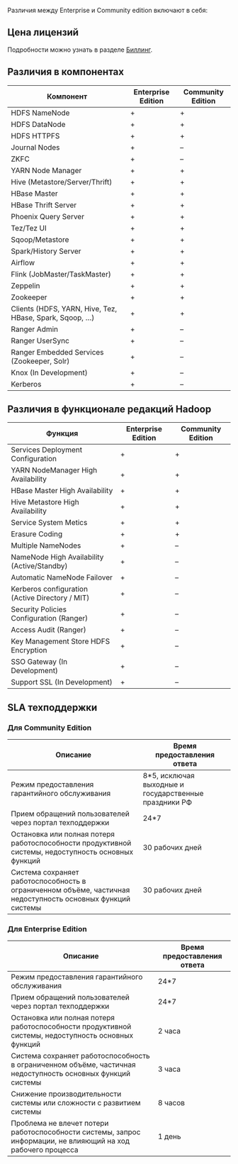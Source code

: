 Различия между Enterprise и Community edition включают в себя:

## Цена лицензий

Подробности можно узнать в разделе [Биллинг](.../billing).

## Различия в компонентах

| Компонент | Enterprise Edition | Community Edition |
|----------|----------------|----------|
| HDFS NameNode | + | + |
| HDFS DataNode | + | + |
| HDFS HTTPFS | + | + |
| Journal Nodes | + | – |
| ZKFC | + | – |
| YARN Node Manager | + | + |
| Hive (Metastore/Server/Thrift) | + | + |
| HBase Master | + | + |
| HBase Thrift Server | + | + |
| Phoenix Query Server | + | + |
| Tez/Tez UI | + | + |
| Sqoop/Metastore | + | + |
| Spark/History Server | + | + |
| Airflow | + | + |
| Flink (JobMaster/TaskMaster) | + | + |
| Zeppelin | + | + |
| Zookeeper | + | + |
| Clients (HDFS, YARN, Hive, Tez, HBase, Spark, Sqoop, …) | + | + |
| Ranger Admin | + | – |
| Ranger UserSync | + | – |
| Ranger Embedded Services (Zookeeper, Solr) | + | – |
| Knox (In Development) | + | – |
| Kerberos | + | – |

## Различия в функционале редакций Hadoop

| Функция | Enterprise Edition | Community Edition |
|-------------------|-------------------|-------------|
| Services Deployment Configuration | + | + |
| YARN NodeManager High Availability | + | + |
| HBase Master High Availability | + | + |
| Hive Metastore High Availability | + | + |
| Service System Metics | + | + |
| Erasure Coding | + | + |
| Multiple NameNodes | + | – |
| NameNode High Availability (Active/Standby) | + | – |
| Automatic NameNode Failover | + | – |
| Kerberos configuration (Active Directory / MIT) | + | – |
| Security Policies Configuration (Ranger) | + | – |
| Access Audit (Ranger) | + | – |
| Key Management Store HDFS Encryption | + | – |
| SSO Gateway (In Development) | + | – |
| Support SSL (In Development) | + | – |

## SLA техподдержки

### Для Community Edition

|Описание | Время предоставления ответа |
|--- |--- |
|Режим предоставления гарантийного обслуживания | 8*5, исключая выходные и государственные праздники РФ|
|Прием обращений пользователей через портал техподдержки | 24*7 |
|Остановка или полная потеря работоспособности продуктивной системы, недоступность основных функций |30 рабочих дней |
| Система сохраняет работоспособность в ограниченном объёме, частичная недоступность основных функций системы |30 рабочих дней |

### Для Enterprise Edition

|Описание | Время предоставления ответа |
|--- |--- |
|Режим предоставления гарантийного обслуживания | 24*7|
|Прием обращений пользователей через портал техподдержки | 24*7 |
|Остановка или полная потеря работоспособности продуктивной системы, недоступность основных функций |2 часа |
| Система сохраняет работоспособность в ограниченном объёме, частичная недоступность основных функций системы |3 часа |
| Снижение производительности системы или сложности с развитием системы| 8 часов|
|Проблема не влечет потери работоспособности системы, запрос информации, не влияющий на ход рабочего процесса |1 день |
